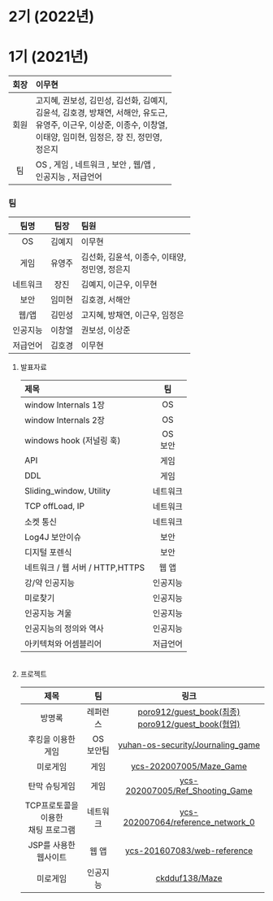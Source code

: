 # 2기 (2022년)


# 1기 (2021년)

| 회장 | 이무현 |
| :---: | :--- |
| 회원 | 고지혜, 권보성, 김민성, 김선화, 김예지,</br> 김윤석, 김호경, 방채연, 서해안, 유도근,</br> 유영주, 이근우, 이상준, 이종수, 이창열,</br> 이태양, 임미현, 임정은, 장  진, 정민영,</br> 정은지 |
| 팀 | OS , 게임 , 네트워크 , 보안 , 웹/앱 ,</br> 인공지능 , 저급언어 |

### 팀
| 팀명 | 팀장 | 팀원 |
| :---: | :---: | :--- |
| OS | 김예지 | 이무현 |
| 게임 | 유영주 | 김선화, 김윤석, 이종수, 이태양,<br/> 정민영, 정은지| 
| 네트워크 | 장진 | 김예지, 이근우, 이무현|
| 보안 | 임미현 | 김호경, 서해안 |
| 웹/앱 | 김민성 | 고지혜, 방채연, 이근우, 임정은 |
| 인공지능 | 이창열 | 권보성, 이상준 |
| 저급언어 | 김호경 | 이무현 |

<ol>
<li>발표자료</li>

| 제목 | 팀 |
| :--- | :---: |
| window Internals 1장 | OS |
| window Internals 2장 | OS |
| windows hook (저널링 훅)| OS </br>보안 |
| API | 게임 |
| DDL | 게임 |
| Sliding_window, Utility| 네트워크 |
| TCP offLoad, IP | 네트워크 |
| 소켓 통신 | 네트워크 |
| Log4J 보안이슈 | 보안 |
| 디지털 포렌식 | 보안 |
| 네트워크 / 웹 서버 / HTTP,HTTPS | 웹 앱 |
| 강/약 인공지능 | 인공지능 |
| 미로찾기 | 인공지능 |
| 인공지능 겨울 | 인공지능 |
| 인공지능의 정의와 역사 | 인공지능 |
| 아키텍쳐와 어셈블리어 | 저급언어 |
<br/>

<li>프로젝트</li>

| 제목 | 팀 | 링크 |
| :---: | :---: | :---: |
| 방명록 | 레퍼런스 | [poro912/guest_book(최종)](https://github.com/poro912/guest_book) </br> [poro912/guest_book(협업)](https://github.com/poro912/yuhan_guest_book/network) |
| 후킹을 이용한 게임 | OS </br> 보안팀 | [yuhan-os-security/Journaling_game](https://github.com/yuhan-os-security/Journaling_game) |
| 미로게임 | 게임 | [ycs-202007005/Maze_Game](https://github.com/ycs-202007005/Maze_Game) |
| 탄막 슈팅게임 | 게임 | [ycs-202007005/Ref_Shooting_Game](https://github.com/ycs-202007005/Ref_Shooting_Game) |
| TCP프로토콜을 이용한</br> 채팅 프로그램 | 네트워크 | [ycs-202007064/reference_network_0](https://github.com/ycs-202007064/reference_network_0) |
| JSP를 사용한 웹사이트 | 웹 앱 | [ycs-201607083/web-reference](https://github.com/ycs-201607083/web-reference) |
| 미로게임 | 인공지능 | [ckdduf138/Maze](https://github.com/ckdduf138/Maze) |

</ol>
